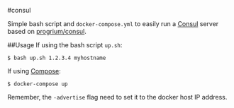#consul

Simple bash script and `docker-compose.yml` to easily run a [Consul]((https://www.consul.io/)) server based on [progrium/consul](https://github.com/progrium/docker-consul).

##Usage
If using the bash script `up.sh`:

```console
$ bash up.sh 1.2.3.4 myhostname
```

If using [Compose]():

```console
$ docker-compose up
```

Remember, the `-advertise` flag need to set it to the docker host IP address.
